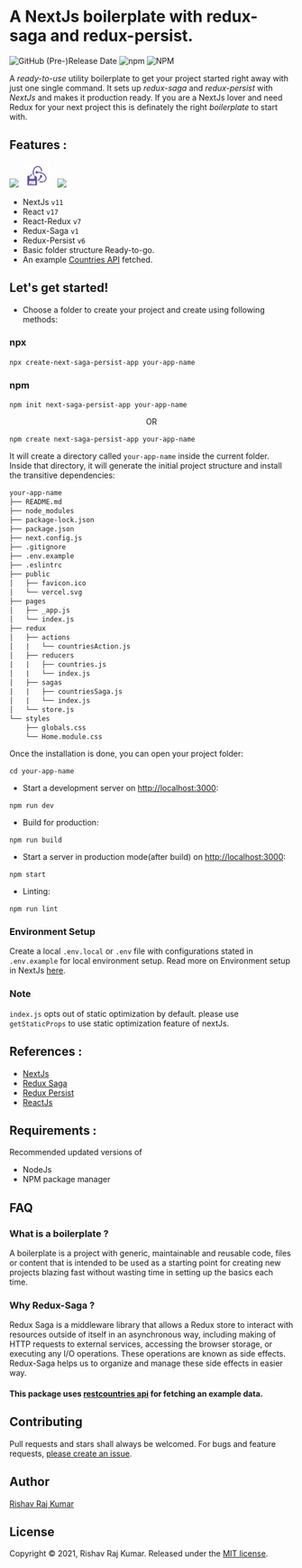 # A NextJs boilerplate with redux-saga and redux-persist.
![GitHub (Pre-)Release Date](https://img.shields.io/github/last-commit/rishav4101/create-next-saga-persist-app?style=for-the-badge)
![npm](https://img.shields.io/npm/v/create-next-saga-persist-app?style=for-the-badge)
![NPM](https://img.shields.io/npm/l/create-next-saga-persist-app?style=for-the-badge)


A *ready-to-use* utility boilerplate to get your project started right away with just one single command. It sets up *redux-saga* and *redux-persist* with *NextJs* and makes it production ready. If you are a NextJs lover and need Redux for your next project this is definately the right *boilerplate* to start with.

## Features :
<img src="https://cdn.worldvectorlogo.com/logos/next-js.svg" height="40px"/> &nbsp;
<img src="https://raw.githubusercontent.com/LukeBrandonFarrell/open-source-images/master/redux-persist-machine/redux-persist-machine-logo.png" height="45px"/> &nbsp;
<img src="https://redux-saga.js.org/img/Redux-Saga-Logo-Landscape.png" height="35px"/>


* NextJs ```v11```
* React ```v17```
* React-Redux ```v7```
* Redux-Saga ```v1```
* Redux-Persist ```v6```
* Basic folder structure Ready-to-go.
* An example [Countries API](https://restcountries.eu/rest/v2/) fetched.

## Let's get started!
* Choose a folder to create your project and create using following methods:
### npx 
```
npx create-next-saga-persist-app your-app-name
```
### npm
```
npm init next-saga-persist-app your-app-name
```
<p align="center">OR</p>

```
npm create next-saga-persist-app your-app-name
```
It will create a directory called ```your-app-name``` inside the current folder.
Inside that directory, it will generate the initial project structure and install the transitive dependencies:
```
your-app-name
├── README.md
├── node_modules
├── package-lock.json
├── package.json
├── next.config.js
├── .gitignore
├── .env.example
├── .eslintrc
├── public
│   ├── favicon.ico
│   └── vercel.svg
├── pages
│   ├── _app.js
│   └── index.js
├── redux
│   ├── actions
│   |   └── countriesAction.js
│   ├── reducers
|   |   ├── countries.js
│   |   └── index.js
│   ├── sagas
|   |   ├── countriesSaga.js
│   |   └── index.js
│   └── store.js
└── styles
    ├── globals.css
    └── Home.module.css
```

Once the installation is done, you can open your project folder:
```
cd your-app-name
```

* Start a development server on [http://localhost:3000](http://localhost:3000):

```
npm run dev
```
* Build for production:

```
npm run build
```
* Start a server in production mode(after build) on [http://localhost:3000](http://localhost:3000):

```
npm start
```
* Linting: 

```
npm run lint
```

### Environment Setup
Create a local ```.env.local``` or ```.env``` file with configurations stated in ```.env.example``` for local environment setup. Read more on Environment setup in NextJs [here](https://nextjs.org/docs/basic-features/environment-variables).

### Note 
```index.js``` opts out of static optimization by default. please use ```getStaticProps``` to use static optimization feature of nextJs.

## References :
* [NextJs](https://nextjs.org/docs/getting-started)
* [Redux Saga](https://redux-saga.js.org/docs/introduction/GettingStarted)
* [Redux Persist](https://github.com/rt2zz/redux-persist)
* [ReactJs](https://reactjs.org/docs/getting-started.html)

## Requirements :
Recommended updated versions of 
* NodeJs
* NPM package manager

## FAQ
### What is a boilerplate ?
A boilerplate is a project with generic, maintainable and reusable code, files or content that is intended to be used as a starting point for creating new projects blazing fast without wasting time in setting up the basics each time.
### Why Redux-Saga ?
Redux Saga is a middleware library that allows a Redux store to interact with resources outside of itself in an asynchronous way, including making of HTTP requests to external services, accessing the browser storage, or executing any I/O operations. These operations are known as side effects. Redux-Saga helps us to organize and manage these side effects in easier way.

#### This package uses [restcountries api](https://github.com/apilayer/restcountries) for fetching an example data.

## Contributing
Pull requests and stars shall always be welcomed. For bugs and feature requests, [please create an issue](https://github.com/rishav4101/create-next-saga-persist-app/issues).

## Author
[Rishav Raj Kumar](https://github.com/rishav4101)

## License
Copyright © 2021, Rishav Raj Kumar. Released under the [MIT license](https://github.com/rishav4101/create-next-saga-persist-app/blob/main/LICENSE).